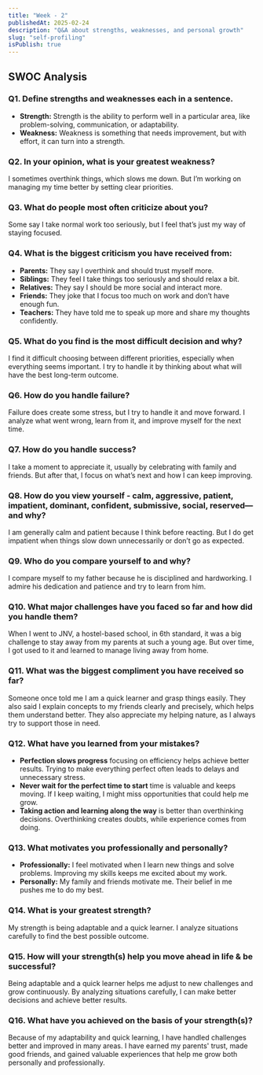 ```yaml
---
title: "Week - 2"
publishedAt: 2025-02-24
description: "Q&A about strengths, weaknesses, and personal growth"
slug: "self-profiling"
isPublish: true
---
```


## **SWOC Analysis**

### Q1. Define strengths and weaknesses each in a sentence.
- **Strength:** Strength is the ability to perform well in a particular area, like <span className = "custom-highlight"> problem-solving, communication, or adaptability</span>.  
- **Weakness:** Weakness is something that needs improvement, but with effort, it can turn into a strength.  

### Q2. In your opinion, what is your greatest weakness?
I sometimes overthink things, which slows me down. But I’m working on managing my time better by setting clear priorities.  

### Q3. What do people most often criticize about you?
Some say I take normal work too seriously, but I feel that’s just my way of staying focused.  

### Q4. What is the biggest criticism you have received from:
- **<span className = "custom-highlight2">Parents:</span>** They say I overthink and <span className = "custom-highlight"> should trust myself more</span>.  
- **<span className = "custom-highlight2">Siblings:</span>** They feel I take things too seriously and should relax a bit.  
- **<span className = "custom-highlight2">Relatives:</span>** They say I should be more social and interact more.  
- **<span className = "custom-highlight2">Friends:</span>** They joke that I focus too much on work and don’t have enough fun.  
- **<span className = "custom-highlight2">Teachers:</span>** They have told me to speak up more and share my thoughts confidently.  

### Q5. What do you find is the most difficult decision and why?
I find it difficult choosing between different priorities, especially when everything seems important. I try to handle it by thinking about what will have the best long-term outcome.  

### Q6. How do you handle failure?
<span className = "custom-highlight"> Failure does create some stress</span>, but I try to handle it and move forward. I analyze what went wrong, learn from it, and improve myself for the next time.  

### Q7. How do you handle success?
I take a moment to appreciate it, usually by celebrating with family and friends. But after that, I focus on what’s next and how I can keep improving.  

### Q8. How do you view yourself - calm, aggressive, patient, impatient, dominant, confident, submissive, social, reserved—and why?
I am generally <span className = "custom-highlight">calm and patient</span> because I think before reacting. But I do get impatient when things slow down unnecessarily or don’t go as expected.  

### Q9. Who do you compare yourself to and why?
I compare myself to <span className = "custom-highlight">my father because he is disciplined and hardworking</span>. I admire his dedication and patience and try to learn from him.  

### Q10. What major challenges have you faced so far and how did you handle them?
When I went to JNV, a hostel-based school, in 6th standard, it was a big challenge to stay away from my parents at such a young age. But over time, I got used to it and learned to manage living away from home.  

### Q11. What was the biggest compliment you have received so far?
Someone once told me <span className = "custom-highlight">I am a quick learner and grasp things easily</span>. They also said I explain concepts to my friends clearly and precisely, which helps them understand better. They also appreciate my helping nature, as I always try to support those in need.  

### Q12. What have you learned from your mistakes?
- **<span className = "custom-highlight">Perfection slows progress</span>** focusing on efficiency helps achieve better results. Trying to make everything perfect often leads to delays and unnecessary stress.  
- <span className = "custom-highlight">**Never wait for the perfect time to start** time is valuable and keeps moving</span>. If I keep waiting, I might miss opportunities that could help me grow.  
- **<span className = "custom-highlight">Taking action and learning along the way</span>** is better than overthinking decisions. Overthinking creates doubts, while experience comes from doing.  

### Q13. What motivates you professionally and personally?
- **<span className = "custom-highlight2">Professionally:</span>** I feel motivated when I learn new things and solve problems. Improving my skills keeps me excited about my work.  
- **<span className = "custom-highlight2">Personally:</span>** My family and friends motivate me. Their belief in me pushes me to do my best.  

### Q14. What is your greatest strength?
My strength is being <span className = "custom-highlight">adaptable and a quick learner</span>. I analyze situations carefully to find the best possible outcome.  

### Q15. How will your strength(s) help you move ahead in life & be successful?
Being adaptable and a quick learner helps me adjust to new challenges and grow continuously. By analyzing situations carefully, I can make <span className = "custom-highlight">better decisions and achieve better results</span>.  

### Q16. What have you achieved on the basis of your strength(s)?
Because of my adaptability and quick learning, I have handled challenges better and improved in many areas. I have earned <span className = "custom-highlight">my parents' trust, made good friends, and gained valuable experiences</span> that help me grow both personally and professionally.
